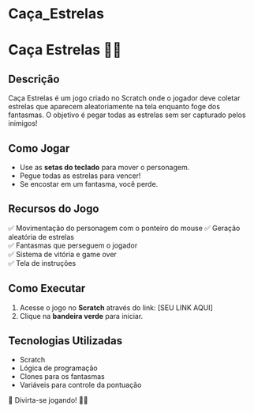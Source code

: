 # Caça_Estrelas
 
 # Caça Estrelas 🌟👻  

## Descrição  
Caça Estrelas é um jogo criado no Scratch onde o jogador deve coletar estrelas que aparecem aleatoriamente na tela enquanto foge dos fantasmas. O objetivo é pegar todas as estrelas sem ser capturado pelos inimigos!  

## Como Jogar  
- Use as **setas do teclado** para mover o personagem.  
- Pegue todas as estrelas para vencer!  
- Se encostar em um fantasma, você perde.  

## Recursos do Jogo  
✅ Movimentação do personagem com o ponteiro do mouse
✅ Geração aleatória de estrelas  
✅ Fantasmas que perseguem o jogador  
✅ Sistema de vitória e game over  
✅ Tela de instruções  

## Como Executar  
1. Acesse o jogo no **Scratch** através do link: [SEU LINK AQUI]  
2. Clique na **bandeira verde** para iniciar.  

## Tecnologias Utilizadas  
- Scratch  
- Lógica de programação  
- Clones para os fantasmas  
- Variáveis para controle da pontuação  

👾 Divirta-se jogando! 🚀🌟  

